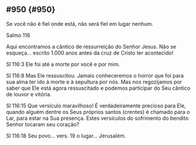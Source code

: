 ## #950 {#950}

Se você não é fiel onde está, não será fiel em lugar nenhum.

Salmo 116

Aqui encontramos a cântico de ressurreição do Senhor Jesus. Não se esqueça... escrito 1.000 anos antes da cruz de Cristo ter acontecido!

Sl 116:3 Ele foi até a morte por você e por mim.

Sl 116:8 Mas Ele ressuscitou. Jamais conheceremos o horror que foi para sua alma ter ido à morte e à sepultura por nós. Mas nos regozijamos por saber que Ele está agora ressuscitado e podemos participar do Seu cântico de louvor e vitória.

Sl 116:15 Que versículo maravilhoso! É verdadeiramente precioso para Ele, quando alguém dentre os Seus próprios santos (crentes) é chamado para o Lar, para estar na Sua presença. Estes versículos do sofrimento do bendito Senhor tocaram seu coração?

Sl 116:18 Seu povo... vers. 19 o lugar... Jerusalém.